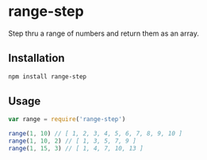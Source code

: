 # range-step

Step thru a range of numbers and return them as an array.

Installation
------------

```bash
npm install range-step
```

Usage
-------

```js
var range = require('range-step')

range(1, 10) // [ 1, 2, 3, 4, 5, 6, 7, 8, 9, 10 ]
range(1, 10, 2) // [ 1, 3, 5, 7, 9 ]
range(1, 15, 3) // [ 1, 4, 7, 10, 13 ]
```

